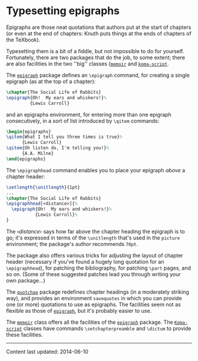 # Typesetting epigraphs

Epigraphs are those neat quotations that authors put at the start of
chapters (or even at the end of chapters: Knuth puts things at the
ends of chapters of the TeXbook).

Typesetting them is a bit of a fiddle, but not impossible to do for
yourself.  Fortunately, there are two packages that do the job, to
some extent; there are also facilities in the two ''big'' classes
([`memoir`](http://ctan.org/pkg/memoir) and [`koma-script`](http://ctan.org/pkg/koma-script).

The [`epigraph`](http://ctan.org/pkg/epigraph) package defines an `\epigraph` command, for
creating a single 
epigraph (as at the top of a chapter):
```latex
\chapter{The Social Life of Rabbits}
\epigraph{Oh!  My ears and whiskers!}%
         {Lewis Carroll}
```
and an epigraphs environment, for entering more than one epigraph
consecutively, in a sort of list introduced by `\qitem` commands:
```latex
\begin{epigraphs}
\qitem{What I tell you three times is true}%
      {Lewis Carroll}
\qitem{Oh listen do, I'm telling you!}%
      {A.A. Milne}
\end{epigraphs}
```
The `\epigraphhead` command enables you to place your epigraph
_above_ a chapter header:
<!-- {% raw %} -->
```latex
\setlength{\unitlength}{1pt}
...
\chapter{The Social Life of Rabbits}
\epigraphhead[<distance>]{%
  \epigraph{Oh!  My ears and whiskers!}%
           {Lewis Carroll}%
}
```
<!-- {% endraw %} -->
The &lsaquo;_distance_&rsaquo; says how far above the chapter heading the
epigraph is to go; it's expressed in terms of the `\unitlength`
that's used in the `picture` environment; the package's
author recommends `70pt`.

The package also offers various tricks for adjusting the layout of
chapter header (necessary if you've found a hugely long quotation for
an `\epigraphhead`), for patching the bibliography, for patching
`\part` pages, and so on.  (Some of these suggested patches lead you
through writing your own package&hellip;)

The [`quotchap`](http://ctan.org/pkg/quotchap) package redefines chapter headings (in a
moderately striking way), and provides an environment
`savequotes` in which you can provide one (or more)
quotations to use as epigraphs.  The facilities seem not as flexible
as those of [`epigraph`](http://ctan.org/pkg/epigraph), but it's probably easier to use.

The [`memoir`](http://ctan.org/pkg/memoir) class offers all the facilities of the
[`epigraph`](http://ctan.org/pkg/epigraph) package.  The [`Koma-script`](http://ctan.org/pkg/Koma-script) classes have
commands `\setchapterpreamble` and `\dictum` to provide these
facilities.


----

Content last updated: 2014-06-10
